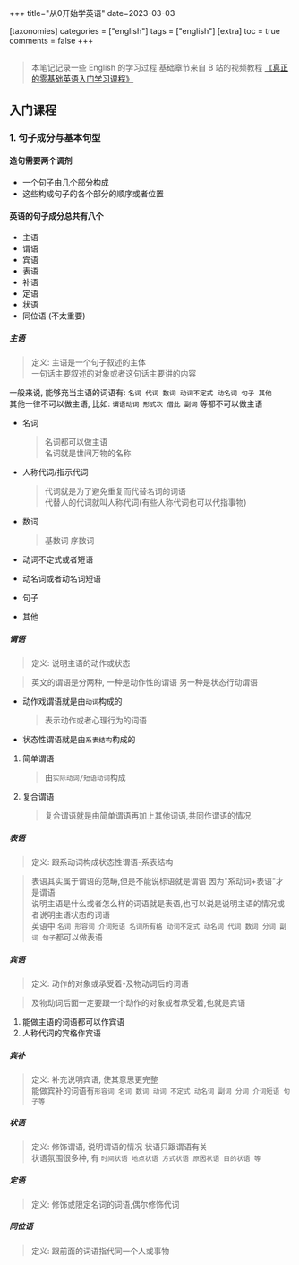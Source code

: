 +++
title="从0开始学英语"
date=2023-03-03

[taxonomies]
categories = ["english"]
tags = ["english"]
[extra]
toc = true
comments = false
+++

##

> 本笔记记录一些 English 的学习过程
> 基础章节来自 B 站的视频教程 [《真正的零基础英语入门学习课程》](https://www.bilibili.com/video/BV1ja4y1e7KV)

## 入门课程

### 1. 句子成分与基本句型

#### 造句需要两个调剂

- 一个句子由几个部分构成
- 这些构成句子的各个部分的顺序或者位置

#### 英语的句子成分总共有八个

- 主语
- 谓语
- 宾语
- 表语
- 补语
- 定语
- 状语
- 同位语 (不太重要)

##### 主语

> 定义: 主语是一个句子叙述的主体  
> 一句话主要叙述的对象或者这句话主要讲的内容

一般来说, 能够充当主语的词语有: `名词 代词 数词 动词不定式 动名词 句子 其他`  
 其他一律不可以做主语, 比如: `谓语动词 形式次 借此 副词` 等都不可以做主语

- 名词

  > 名词都可以做主语  
  > 名词就是世间万物的名称

- 人称代词/指示代词

  > 代词就是为了避免重复而代替名词的词语  
  > 代替人的代词就叫人称代词(有些人称代词也可以代指事物)

- 数词

  > 基数词 序数词

- 动词不定式或者短语

- 动名词或者动名词短语

- 句子

- 其他

##### 谓语

> 定义: 说明主语的动作或状态

> 英文的谓语是分两种, 一种是动作性的谓语 另一种是状态行动谓语

- 动作戏谓语就是由`动词`构成的
  > 表示动作或者心理行为的词语
- 状态性谓语就是由`系表结构`构成的

1. 简单谓语
   > 由`实际动词/短语动词`构成
2. 复合谓语
   > 复合谓语就是由简单谓语再加上其他词语,共同作谓语的情况

##### 表语

> 定义: 跟系动词构成状态性谓语-系表结构

> 表语其实属于谓语的范畴,但是不能说标语就是谓语 因为"系动词+表语"才是谓语  
> 说明主语是什么或者怎么样的词语就是表语,也可以说是说明主语的情况或者说明主语状态的词语  
> 英语中 `名词 形容词 介词短语 名词所有格 动词不定式 动名词 代词 数词 分词 副词 句子`都可以做表语

##### 宾语

> 定义: 动作的对象或承受着-及物动词后的词语

> 及物动词后面一定要跟一个动作的对象或者承受着,也就是宾语

1. 能做主语的词语都可以作宾语
2. 人称代词的宾格作宾语

##### 宾补

> 定义: 补充说明宾语, 使其意思更完整  
> 能做宾补的词语有`形容词 名词 数词 动词 不定式 动名词 副词 分词 介词短语 句子等`

##### 状语

> 定义: 修饰谓语, 说明谓语的情况 状语只跟谓语有关  
> 状语氛围很多种, 有 `时间状语 地点状语 方式状语 原因状语 目的状语 等`

##### 定语

> 定义: 修饰或限定名词的词语,偶尔修饰代词

##### 同位语

> 定义: 跟前面的词语指代同一个人或事物
